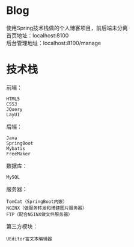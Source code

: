 # Blog
使用Spring技术栈做的个人博客项目，前后端未分离  
首页地址：localhost:8100  
后台管理地址：localhost:8100/manage  

# 技术栈
前端：   

	HTML5   	
	CSS3
	JQuery
	LayUI  
后端：  

	Java
	SpringBoot
	Mybatis
	FreeMaker
数据库：  

	MySQL
	
服务器：

    TomCat（SpringBoot内嵌）
    NGINX（做服务转发和搭建图片服务器）
    FTP（配合NGINX做文件服务器）

第三方模块：
    
    UEditor富文本编辑器

